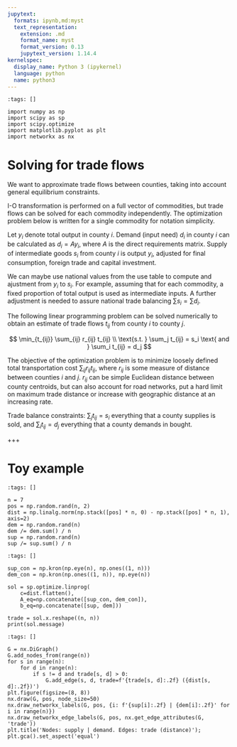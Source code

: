 ```yaml
---
jupytext:
  formats: ipynb,md:myst
  text_representation:
    extension: .md
    format_name: myst
    format_version: 0.13
    jupytext_version: 1.14.4
kernelspec:
  display_name: Python 3 (ipykernel)
  language: python
  name: python3
---
```


```{code-cell} ipython3
:tags: []

import numpy as np
import scipy as sp
import scipy.optimize
import matplotlib.pyplot as plt
import networkx as nx
```

# Solving for trade flows

We want to approximate trade flows between counties, taking into account general equilibrium constraints.

I-O transformation is performed on a full vector of commodities, but trade flows can be solved for each commodity independently.
The optimization problem below is written for a single commodity for notation simplicity.

Let $y_i$ denote total output in county $i$.
Demand (input need) $d_i$ in county $i$ can be calculated as $d_i = A y_i$, where $A$ is the direct requirements matrix.
Supply of intermediate goods $s_i$ from county $i$ is output $y_i$, adjusted for final consumption, foreign trade and capital investment.

We can maybe use national values from the use table to compute and ajustment from $y_i$ to $s_i$.
For example, assuming that for each commodity, a fixed proportion of total output is used as intermediate inputs.
A further adjustment is needed to assure national trade balancing $\sum s_i = \sum d_i$.

The following linear programming problem can be solved numerically to obtain an estimate of trade flows $t_{ij}$ from county $i$ to county $j$.

$$
\min_{t_{ij}} \sum_{ij} r_{ij} t_{ij} \\
\text{s.t. }
\sum_j t_{ij} = s_i
\text{ and }
\sum_i t_{ij} = d_j
$$

The objective of the optimization problem is to minimize loosely defined total transportation cost $\sum_{ij} r_{ij} t_{ij}$, where $r_{ij}$ is some measure of distance between counties $i$ and $j$.
$r_{ij}$ can be simple Euclidean distance between county centroids, but can also account for road networks, put a hard limit on maximum trade distance or increase with geographic distance at an increasing rate.

Trade balance constraints: $\sum_j t_{ij} = s_i$ everything that a county supplies is sold, and $\sum_i t_{ij} = d_j$ everything that a county demands in bought.

+++

# Toy example

```{code-cell} ipython3
:tags: []

n = 7
pos = np.random.rand(n, 2)
dist = np.linalg.norm(np.stack([pos] * n, 0) - np.stack([pos] * n, 1), axis=2)
dem = np.random.rand(n)
dem /= dem.sum() / n
sup = np.random.rand(n)
sup /= sup.sum() / n
```

```{code-cell} ipython3
:tags: []

sup_con = np.kron(np.eye(n), np.ones((1, n)))
dem_con = np.kron(np.ones((1, n)), np.eye(n))

sol = sp.optimize.linprog(
    c=dist.flatten(),
    A_eq=np.concatenate([sup_con, dem_con]),
    b_eq=np.concatenate([sup, dem]))

trade = sol.x.reshape((n, n))
print(sol.message)
```

```{code-cell} ipython3
:tags: []

G = nx.DiGraph()
G.add_nodes_from(range(n))
for s in range(n):
    for d in range(n):
        if s != d and trade[s, d] > 0:
            G.add_edge(s, d, trade=f'{trade[s, d]:.2f} ({dist[s, d]:.2f})')
plt.figure(figsize=(8, 8))
nx.draw(G, pos, node_size=50)
nx.draw_networkx_labels(G, pos, {i: f'{sup[i]:.2f} | {dem[i]:.2f}' for i in range(n)})
nx.draw_networkx_edge_labels(G, pos, nx.get_edge_attributes(G, 'trade'))
plt.title('Nodes: supply | demand. Edges: trade (distance)');
plt.gca().set_aspect('equal')
```
